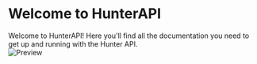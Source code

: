 # Welcome to HunterAPI
Welcome to HunterAPI! Here you'll find all the documentation you need to get up and running with the Hunter API.
<br>
![Preview](https://cdn.upload.systems/uploads/NGrZSxVu.png)